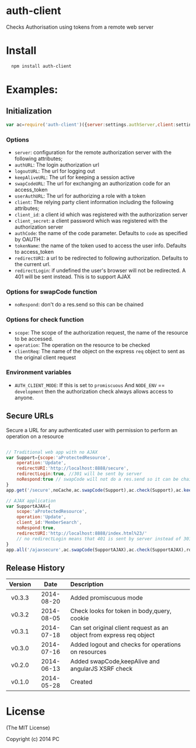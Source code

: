 auth-client
===========

Checks Authorisation using tokens from a remote web server

# Install

```bash
  npm install auth-client
```
# Examples:

## Initialization

```js
var ac=require('auth-client')({server:settings.authServer,client:settings.client}),
```

### Options

- `server`: configuration for the remote authorization server with the following attributes;
- `authURL`: The login authorization url
- `logoutURL`: The url for logging out
- `keepAliveURL`: The url for keeping a session active
- `swapCodeURL`: The url for exchanging an authorization code for an access_token
- `userAuthURL`: The url for authorizing a role with a token
- `client`: The relying party client information including the following attributes;
- `client_id`: a client id which was registered with the authorization server
- `client_secret`: a client password which was registered with the authorization server
- `authCode`: the name of the code parameter. Defaults to `code` as specified by OAUTH
- `tokenName`: the name of the token used to access the user info. Defaults to access_token
- `redirectURI`: a url to be redirected to following authorization. Defaults to the current url.
- `redirectLogin`: if undefined the user's browser will not be redirected. A 401 will be sent instead. This is to support AJAX

### Options for swapCode function
- `noRespond`: don't do a res.send so this can be chained

### Options for check function

- `scope`: The scope of the authorization request, the name of the resource to be accessed.
- `operation`: The operation on the resource to be checked
- `clientReq`: The name of the object on the express `req` object to sent as the original client request

### Environment variables
- `AUTH_CLIENT_MODE`: If this is set to `promiscuous` And  `NODE_ENV` ==  `development` then the authorization check always allows access to anyone.

## Secure URLs

Secure a URL for any authenticated user with permission to perform an operation on a resource
```js

// Traditional web app with no AJAX
var Support={scope:'aProtectedResource',
	operation:'Update',
	redirectURI:'http://localhost:8888/secure',
	redirectLogin:true, //301 will be sent by server
	noRespond:true // swapCode will not do a res.send so it can be chained with other functions
}
app.get('/secure',noCache,ac.swapCode(Support),ac.check(Support),ac.keepAlive(),routes.secure);

// AJAX application
var SupportAJAX={
	scope:'aProtectedResource',
	operation:'Update',
	client_id:'MemberSearch',
	noRespond:true,
	redirectURI:'http://localhost:8888/index.html%23/' 
	// no redirectLogin means that 401 is sent by server instead of 301
}
app.all('/ajaxsecure',ac.swapCode(SupportAJAX),ac.check(SupportAJAX),routes.secure);
```


## Release History
|Version|Date|Description|
|:--:|:--:|:--|
|v0.3.3|2014-08-20|Added promiscuous mode|
|v0.3.2|2014-08-05|Check looks for token in body,query, cookie|
|v0.3.1|2014-07-18|Can set original client request as an object from express req object|
|v0.3.0|2014-07-16|Added logout and checks for operations on resources|
|v0.2.0|2014-06-13|Added swapCode,keepAlive and angularJS XSRF check|
|v0.1.0|2014-05-28|Created|

# License 

(The MIT License)

Copyright (c) 2014 PC 
